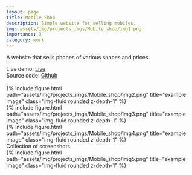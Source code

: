 ```yaml
---
layout: page
title: Mobile Shop
description: Simple website for selling mobiles.
img: assets/img/projects_imgs/Mobile_shop/img1.png
importance: 3
category: work
---
```


A website that sells phones of various shapes and prices.

<div class="d-flex flex-column">
<div>Live demo: <a href="https://o2sa.github.io/Mobile-Shop/HTML%20Template/index.html#">Live</a> </div>
<div>Source code: <a href="https://github.com/O2sa/Mobile-Shop">Github</a> </div>
</div>
<br>

<div class="row">
    <div class="col-sm mt-3 mt-md-0">
        {% include figure.html path="assets/img/projects_imgs/Mobile_shop/img2.png" title="example image" class="img-fluid rounded z-depth-1" %}
    </div>
    <div class="col-sm mt-3 mt-md-0">
        {% include figure.html path="assets/img/projects_imgs/Mobile_shop/img3.png" title="example image" class="img-fluid rounded z-depth-1" %}
    </div>
    <div class="col-sm mt-3 mt-md-0">
        {% include figure.html path="assets/img/projects_imgs/Mobile_shop/img4.png" title="example image" class="img-fluid rounded z-depth-1" %}
    </div>
</div>
<div class="caption">
       Collection of screenshots.
</div>
<div class="row">
    <div class="col-sm mt-3 mt-md-0">
        {% include figure.html path="assets/img/projects_imgs/Mobile_shop/img5.png" title="example image" class="img-fluid rounded z-depth-1" %}
    </div>
</div>
